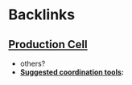
# Backlinks
## [Production Cell](<Production Cell.md>)
- others?
- **[Suggested coordination tools](<Suggested coordination tools.md>):**

